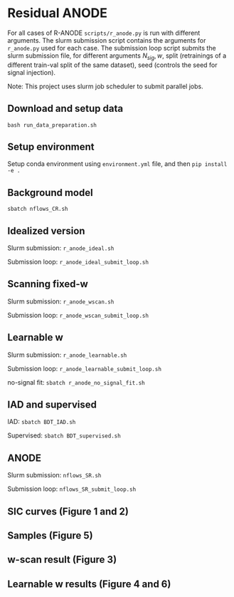 # Residual ANODE


For all cases of R-ANODE `scripts/r_anode.py` is run with different arguments. The slurm submission script contains the arguments for `r_anode.py` used for each case. The submission loop script submits the slurm submission file, for different arguments $N_{sig}, w,$ split (retrainings of a different train-val split of the same dataset), seed (controls the seed for signal injection). 

Note: This project uses slurm job scheduler to submit parallel jobs.

## Download and setup data

`bash run_data_preparation.sh`

## Setup environment

Setup conda environment using `environment.yml` file, and then
`pip install -e .`

## Background model

`sbatch nflows_CR.sh`

## Idealized version

Slurm submission: `r_anode_ideal.sh`

Submission loop: `r_anode_ideal_submit_loop.sh`

## Scanning fixed-w

Slurm submission: `r_anode_wscan.sh`

Submission loop: `r_anode_wscan_submit_loop.sh`

## Learnable w

Slurm submission: `r_anode_learnable.sh`

Submission loop: `r_anode_learnable_submit_loop.sh`

no-signal fit: `sbatch r_anode_no_signal_fit.sh`

## IAD and supervised

IAD: `sbatch BDT_IAD.sh`

Supervised: `sbatch BDT_supervised.sh`

## ANODE

Slurm submission: `nflows_SR.sh`

Submission loop: `nflows_SR_submit_loop.sh`

## SIC curves (Figure 1 and 2)

## Samples (Figure 5)

## w-scan result (Figure 3)

## Learnable w results (Figure 4 and 6)

